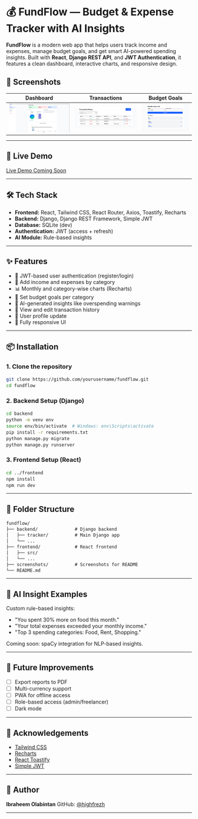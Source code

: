

# 💰 FundFlow — Budget & Expense Tracker with AI Insights

**FundFlow** is a modern web app that helps users track income and expenses, manage budget goals, and get smart AI-powered spending insights. Built with **React**, **Django REST API**, and **JWT Authentication**, it features a clean dashboard, interactive charts, and responsive design.

## 📸 Screenshots

| Dashboard | Transactions | Budget Goals |
|-----------|------------------|---------------|
| ![Dashboard](screenshots/dashboard.png) | ![Add Transaction](screenshots/transactions.png) | ![Budget](screenshots/budget.png) |

---

## 🚀 Live Demo

[Live Demo Coming Soon](#) <!-- Replace with your deployed URL -->

---

## 🛠 Tech Stack

- **Frontend:** React, Tailwind CSS, React Router, Axios, Toastify, Recharts
- **Backend:** Django, Django REST Framework, Simple JWT
- **Database:** SQLite (dev)
- **Authentication:** JWT (access + refresh)
- **AI Module:** Rule-based insights

---

## ✨ Features

- 🔐 JWT-based user authentication (register/login)
- 💸 Add income and expenses by category
- 📊 Monthly and category-wise charts (Recharts)
- 🎯 Set budget goals per category
- 🤖 AI-generated insights like overspending warnings
- 🧾 View and edit transaction history
- 📝 User profile update
- 📱 Fully responsive UI

---

## 📦 Installation

### 1. Clone the repository

```bash
git clone https://github.com/yourusername/fundflow.git
cd fundflow
````

### 2. Backend Setup (Django)

```bash
cd backend
python -m venv env
source env/bin/activate  # Windows: env\Scripts\activate
pip install -r requirements.txt
python manage.py migrate
python manage.py runserver
```

### 3. Frontend Setup (React)

```bash
cd ../frontend
npm install
npm run dev
```

---

## 📁 Folder Structure

```
fundflow/
├── backend/              # Django backend
│   ├── tracker/          # Main Django app
│   └── ...
├── frontend/             # React frontend
│   ├── src/
│   └── ...
├── screenshots/          # Screenshots for README
└── README.md
```

---

## 🧠 AI Insight Examples

Custom rule-based insights:

* "You spent 30% more on food this month."
* "Your total expenses exceeded your monthly income."
* "Top 3 spending categories: Food, Rent, Shopping."

Coming soon: spaCy integration for NLP-based insights.

---

## 🚧 Future Improvements

* [ ] Export reports to PDF
* [ ] Multi-currency support
* [ ] PWA for offline access
* [ ] Role-based access (admin/freelancer)
* [ ] Dark mode

---

## 🙌 Acknowledgements

* [Tailwind CSS](https://tailwindcss.com/)
* [Recharts](https://recharts.org/)
* [React Toastify](https://fkhadra.github.io/react-toastify/)
* [Simple JWT](https://django-rest-framework-simplejwt.readthedocs.io/)

---

## 👤 Author

**Ibraheem Olabintan**
GitHub: [@highfrezh](https://github.com/highfrezh)

---


